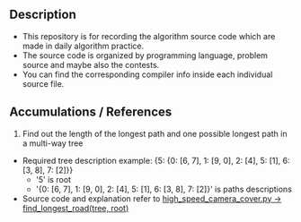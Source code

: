 ## Description
- This repository is for recording the algorithm source code which are made in daily algorithm practice.
- The source code is organized by programming language, problem source and maybe also the contests.
- You can find the corresponding compiler info inside each individual source file.

## Accumulations / References
1. Find out the length of the longest path and one possible longest path in a multi-way tree
  - Required tree description example: {5: {0: [6, 7], 1: [9, 0], 2: [4], 5: [1], 6: [3, 8], 7: [2]}}
    - '5' is root
    - '{0: [6, 7], 1: [9, 0], 2: [4], 5: [1], 6: [3, 8], 7: [2]}' is paths descriptions
  - Source code and explanation refer to [high_speed_camera_cover.py -> find_longest_road(tree, root)](https://github.com/leonard-sxy/algorithm_practice/blob/master/codility.com/20160330/high_speed_camera_cover/high_speed_camera_cover.py)
